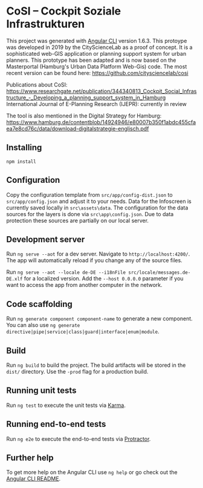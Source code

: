 # CoSI – Cockpit Soziale Infrastrukturen

This project was generated with [Angular CLI](https://github.com/angular/angular-cli) version 1.6.3.
This protoype was developed in 2019 by the CityScienceLab as a proof of concept.
It is a sophisticated web-GIS application or planning support system for urban planners.
This prototype has been adapted and is now based on the Masterportal (Hamburg's Urban Data Platform Web-Gis) code.
The most recent version can be found here:
https://github.com/citysciencelab/cosi
 
Publications about CoSI:
https://www.researchgate.net/publication/344340813_Cockpit_Social_Infrastructure_-_Developing_a_planning_support_system_in_Hamburg
International Journal of E-Planning Research (IJEPR): currently in review

The tool is also mentioned in the Digital Strategy for Hamburg:
https://www.hamburg.de/contentblob/14924946/e80007b350f1abdc455cfaea7e8cd76c/data/download-digitalstrategie-englisch.pdf


## Installing

```
npm install
```

## Configuration

Copy the configuration template from `src/app/config-dist.json` to `src/app/config.json` and adjust it to your needs.
Data for the Infoscreen is currently saved locally in `src\assets\data`.
The configuration for the data sources for the layers is done via `src\app\config.json`.
Due to data protection these sources are partially on our local server.

## Development server

Run `ng serve --aot` for a dev server. Navigate to `http://localhost:4200/`. The app will automatically reload if you change any of the source files.

Run `ng serve --aot --locale de-DE --i18nFile src/locale/messages.de-DE.xlf` for a localized version. Add the `--host 0.0.0.0` parameter if you want to access the app from another computer in the network.

## Code scaffolding

Run `ng generate component component-name` to generate a new component. You can also use `ng generate directive|pipe|service|class|guard|interface|enum|module`.

## Build

Run `ng build` to build the project. The build artifacts will be stored in the `dist/` directory. Use the `-prod` flag for a production build.

## Running unit tests

Run `ng test` to execute the unit tests via [Karma](https://karma-runner.github.io).

## Running end-to-end tests

Run `ng e2e` to execute the end-to-end tests via [Protractor](http://www.protractortest.org/).

## Further help

To get more help on the Angular CLI use `ng help` or go check out the [Angular CLI README](https://github.com/angular/angular-cli/blob/master/README.md).
